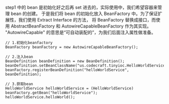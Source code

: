 step1 中的 bean 是初始化好之后再 set 进去的，实际使用中，我们希望容器来管理 bean 的创建。
于是我们将 bean 的初始化放入 BeanFactory 中。为了保证扩展性，我们使用 Extract Interface 的方法，
将 BeanFactory 替换成接口，而使用 AbstractBeanFactory 和 AutowireCapableBeanFactory 作为其实现。
"AutowireCapable" 的意思是“可自动装配的”，为我们后面注入属性做准备。

```
// 1.初始化beanfactory
BeanFactory beanFactory = new AutowireCapableBeanFactory();

// 2.注入bean
BeanDefinition beanDefinition = new BeanDefinition();
beanDefinition.setBeanClassName("us.codecraft.tinyioc.HelloWorldService");
beanFactory.registerBeanDefinition("helloWorldService", beanDefinition);

// 3.获取bean
HelloWorldService helloWorldService = (HelloWorldService) beanFactory.getBean("helloWorldService");
helloWorldService.helloWorld();
```
